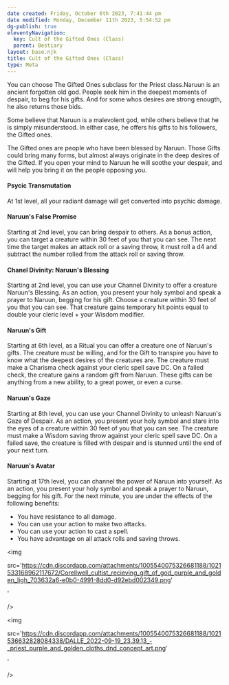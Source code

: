 ```yaml
---
date created: Friday, October 6th 2023, 7:41:44 pm
date modified: Monday, December 11th 2023, 5:54:52 pm
dg-publish: true
eleventyNavigation:
  key: Cult of the Gifted Ones (Class)
  parent: Bestiary
layout: base.njk
title: Cult of the Gifted Ones (Class)
type: Meta
---
```


You can choose The Gifted Ones subclass for the Priest class.Naruun is an ancient forgotten old god. People seek him in the deepest moments of despair, to beg for his gifts. And for some whos desires are strong enougth, he also returns those bids.

Some believe that Naruun is a malevolent god, while others believe that he is simply misunderstood. In either case, he offers his gifts to his followers, the Gifted ones.

The Gifted ones are people who have been blessed by Naruun. Those Gifts could bring many forms, but almost always originate in the deep desires of the Gifted. If you open your mind to Naruun he will soothe your despair, and will help you bring it on the people opposing you.

#### Psycic Transmutation

At 1st level, all your radiant damage will get converted into psychic damage.

#### Naruun's False Promise

Starting at 2nd level, you can bring despair to others. As a bonus action, you can target a creature within 30 feet of you that you can see. The next time the target makes an attack roll or a saving throw, it must roll a d4 and subtract the number rolled from the attack roll or saving throw.

#### Chanel Divinity: Naruun's Blessing

Starting at 2nd level, you can use your Channel Divinity to offer a creature Naruun's Blessing. As an action, you present your holy symbol and speak a prayer to Naruun, begging for his gift. Choose a creature within 30 feet of you that you can see. That creature gains temporary hit points equal to double your cleric level + your Wisdom modifier.

#### Naruun's Gift

Starting at 6th level, as a Ritual you can offer a creature one of Naruun's gifts. The creature must be willing, and for the Gift to transpire you have to know what the deepest desires of the creatures are. The creature must make a Charisma check against your cleric spell save DC. On a failed check, the creature gains a random gift from Naruun. These gifts can be anything from a new ability, to a great power, or even a curse.

#### Naruun's Gaze

Starting at 8th level, you can use your Channel Divinity to unleash Naruun's Gaze of Despair. As an action, you present your holy symbol and stare into the eyes of a creature within 30 feet of you that you can see. The creature must make a Wisdom saving throw against your cleric spell save DC. On a failed save, the creature is filled with despair and is stunned until the end of your next turn.

#### Naruun's Avatar

Starting at 17th level, you can channel the power of Naruun into yourself. As an action, you present your holy symbol and speak a prayer to Naruun, begging for his gift. For the next minute, you are under the effects of the following benefits:

- You have resistance to all damage.
- You can use your action to make two attacks.
- You can use your action to cast a spell.
- You have advantage on all attack rolls and saving throws.

<img

   src='https://cdn.discordapp.com/attachments/1005540075326681188/1021533168962117672/Corellwell_cultist_recieving_gift_of_god_purple_and_golden_ligh_703632a6-e0b0-4991-8dd0-d92ebd002349.png'

  '

/>

<img

   src='https://cdn.discordapp.com/attachments/1005540075326681188/1021536632828084338/DALLE_2022-09-19_23.39.13_-_priest_purple_and_golden_cloths_dnd_concept_art.png'

  '

/>